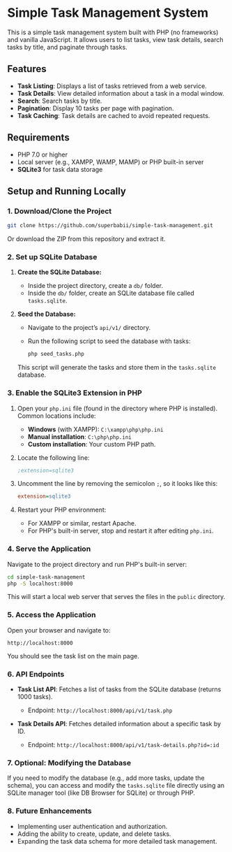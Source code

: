 # Simple Task Management System

This is a simple task management system built with PHP (no frameworks) and vanilla JavaScript. It allows users to list tasks, view task details, search tasks by title, and paginate through tasks.

## Features

- **Task Listing**: Displays a list of tasks retrieved from a web service.
- **Task Details**: View detailed information about a task in a modal window.
- **Search**: Search tasks by title.
- **Pagination**: Display 10 tasks per page with pagination.
- **Task Caching**: Task details are cached to avoid repeated requests.

## Requirements

- PHP 7.0 or higher
- Local server (e.g., XAMPP, WAMP, MAMP) or PHP built-in server
- **SQLite3** for task data storage

## Setup and Running Locally

### 1. Download/Clone the Project

```bash
git clone https://github.com/superbabii/simple-task-management.git
```

Or download the ZIP from this repository and extract it.

### 2. Set up SQLite Database

1. **Create the SQLite Database:**

   - Inside the project directory, create a `db/` folder.
   - Inside the `db/` folder, create an SQLite database file called `tasks.sqlite`.

2. **Seed the Database:**

   - Navigate to the project’s `api/v1/` directory.
   - Run the following script to seed the database with tasks:

     ```bash
     php seed_tasks.php
     ```

   This script will generate the tasks and store them in the `tasks.sqlite` database.

### 3. Enable the SQLite3 Extension in PHP

1. Open your `php.ini` file (found in the directory where PHP is installed). Common locations include:

   - **Windows** (with XAMPP): `C:\xampp\php\php.ini`
   - **Manual installation**: `C:\php\php.ini`
   - **Custom installation**: Your custom PHP path.

2. Locate the following line:

   ```ini
   ;extension=sqlite3
   ```

3. Uncomment the line by removing the semicolon `;`, so it looks like this:

   ```ini
   extension=sqlite3
   ```

4. Restart your PHP environment:

   - For XAMPP or similar, restart Apache.
   - For PHP's built-in server, stop and restart it after editing `php.ini`.

### 4. Serve the Application

Navigate to the project directory and run PHP's built-in server:

```bash
cd simple-task-management
php -S localhost:8000
```

This will start a local web server that serves the files in the `public` directory.

### 5. Access the Application

Open your browser and navigate to:

```
http://localhost:8000
```

You should see the task list on the main page.

### 6. API Endpoints

- **Task List API**: Fetches a list of tasks from the SQLite database (returns 1000 tasks).
  - Endpoint: `http://localhost:8000/api/v1/task.php`

- **Task Details API**: Fetches detailed information about a specific task by ID.
  - Endpoint: `http://localhost:8000/api/v1/task-details.php?id=:id`

### 7. Optional: Modifying the Database

If you need to modify the database (e.g., add more tasks, update the schema), you can access and modify the `tasks.sqlite` file directly using an SQLite manager tool (like DB Browser for SQLite) or through PHP.

### 8. Future Enhancements

- Implementing user authentication and authorization.
- Adding the ability to create, update, and delete tasks.
- Expanding the task data schema for more detailed task management.
